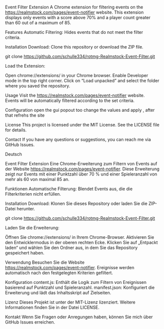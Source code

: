 Event Filter Extension
A Chrome extension for filtering events on the https://realmstock.com/pages/event-notifier website. This extension displays only events with a score above 70% and a player count greater than 60 out of a maximum of 85.

Features
Automatic Filtering: Hides events that do not meet the filter criteria.

Installation
Download: Clone this repository or download the ZIP file.


git clone https://github.com/schulle334/rotmg-Realmstock-Event-Filter.git

Load the Extension:

Open chrome://extensions/ in your Chrome browser.
Enable Developer mode in the top right corner.
Click on “Load unpacked” and select the folder where you saved the repository.

Usage
Visit the https://realmstock.com/pages/event-notifier website.
Events will be automatically filtered according to the set criteria.

Configuration
open the gui popout too change the values and apply ,
after that refrehs the site

License
This project is licensed under the MIT License. See the LICENSE file for details.

Contact
If you have any questions or suggestions, you can reach me via GitHub Issues.


Deutsch

Event Filter Extension
Eine Chrome-Erweiterung zum Filtern von Events auf der Website https://realmstock.com/pages/event-notifier. Diese Erweiterung zeigt nur Events mit einer Punktzahl über 70 % und einer Spieleranzahl von mehr als 60 von maximal 85 an.

Funktionen
Automatische Filterung: Blendet Events aus, die die Filterkriterien nicht erfüllen.

Installation
Download: Klonen Sie dieses Repository oder laden Sie die ZIP-Datei herunter.


git clone https://github.com/schulle334/rotmg-Realmstock-Event-Filter.git

Laden Sie die Erweiterung:

Öffnen Sie chrome://extensions/ in Ihrem Chrome-Browser.
Aktivieren Sie den Entwicklermodus in der oberen rechten Ecke.
Klicken Sie auf „Entpackt laden“ und wählen Sie den Ordner aus, in dem Sie das Repository gespeichert haben.

Verwendung
Besuchen Sie die Website https://realmstock.com/pages/event-notifier.
Ereignisse werden automatisch nach den festgelegten Kriterien gefiltert.

Konfiguration
content.js: Enthält die Logik zum Filtern von Ereignissen basierend auf Punktzahl und Spieleranzahl.
manifest.json: Konfiguriert die Erweiterung und lädt das Inhaltsskript auf Zielseiten.

Lizenz
Dieses Projekt ist unter der MIT-Lizenz lizenziert. Weitere Informationen finden Sie in der Datei LICENSE.

Kontakt
Wenn Sie Fragen oder Anregungen haben, können Sie mich über GitHub Issues erreichen.
